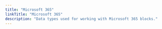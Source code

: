 ```yaml
---
title: "Microsoft 365"
linkTitle: "Microsoft 365"
description: "Data types used for working with Microsoft 365 blocks."
---
```


